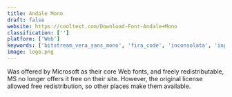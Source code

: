 ```yaml
---
title: Andale Mono
draft: false 
website: https://cooltext.com/Download-Font-Andale+Mono
classification: ['']
platform: ['Web']
keywords: ['bitstream_vera_sans_mono', 'fira_code', 'inconsolata', 'input', 'm+_1m', 'monofur', 'monospace', 'office_code_pro', 'operator', 'sf_mono']
image: logo.png
---
```

Was offered by Microsoft as their core Web fonts, and freely redistributable, MS no longer offers it free on their site. However, the original license allowed free redistribution, so other places make them available.